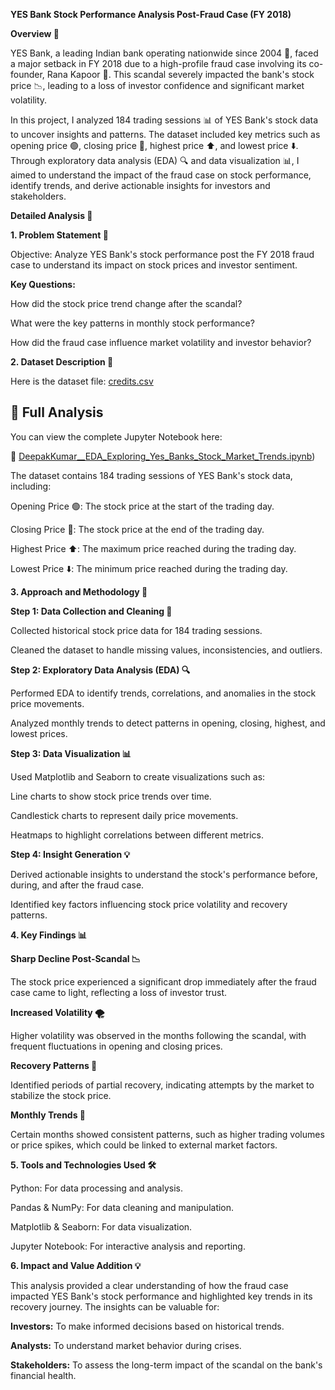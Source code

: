 **YES Bank Stock Performance Analysis Post-Fraud Case (FY 2018)**

**Overview 🌟**

YES Bank, a leading Indian bank operating nationwide since 2004 🏦, faced a major setback in FY 2018 due to a high-profile fraud case involving its co-founder, Rana Kapoor 💼. This scandal severely impacted the bank's stock price 📉, leading to a loss of investor confidence and significant market volatility.

In this project, I analyzed 184 trading sessions 📊 of YES Bank's stock data to uncover insights and patterns. The dataset included key metrics such as opening price 🟢, closing price 🔴, highest price ⬆️, and lowest price ⬇️. Through exploratory data analysis (EDA) 🔍 and data visualization 📊, I aimed to understand the impact of the fraud case on stock performance, identify trends, and derive actionable insights for investors and stakeholders.

**Detailed Analysis 📑**

**1. Problem Statement 🎯**

Objective: Analyze YES Bank's stock performance post the FY 2018 fraud case to understand its impact on stock prices and investor sentiment.

**Key Questions:**

How did the stock price trend change after the scandal?

What were the key patterns in monthly stock performance?

How did the fraud case influence market volatility and investor behavior?

**2. Dataset Description 📂**

Here is the dataset file:
[credits.csv](https://github.com/Deepakkumar7774/Amazon-Prime-EDA-Project/blob/main/credits.csv)

## 📄 Full Analysis

You can view the complete Jupyter Notebook here:  

📌 [DeepakKumar__EDA_Exploring_Yes_Banks_Stock_Market_Trends.ipynb](https://github.com/Deepakkumar7774/Yes-Bank-EDA-Project/blob/main/DeepakKumar__EDA_Exploring_Yes_Banks_Stock_Market_Trends.ipynb))


The dataset contains 184 trading sessions of YES Bank's stock data, including:

Opening Price 🟢: The stock price at the start of the trading day.

Closing Price 🔴: The stock price at the end of the trading day.

Highest Price ⬆️: The maximum price reached during the trading day.

Lowest Price ⬇️: The minimum price reached during the trading day.

**3. Approach and Methodology 🔧**

**Step 1: Data Collection and Cleaning 🧹**

Collected historical stock price data for 184 trading sessions.

Cleaned the dataset to handle missing values, inconsistencies, and outliers.

**Step 2: Exploratory Data Analysis (EDA) 🔍**

Performed EDA to identify trends, correlations, and anomalies in the stock price movements.

Analyzed monthly trends to detect patterns in opening, closing, highest, and lowest prices.

**Step 3: Data Visualization 📊**

Used Matplotlib and Seaborn to create visualizations such as:

Line charts to show stock price trends over time.

Candlestick charts to represent daily price movements.

Heatmaps to highlight correlations between different metrics.

**Step 4: Insight Generation 💡**

Derived actionable insights to understand the stock's performance before, during, and after the fraud case.

Identified key factors influencing stock price volatility and recovery patterns.

**4. Key Findings 📊**

**Sharp Decline Post-Scandal 📉**

The stock price experienced a significant drop immediately after the fraud case came to light, reflecting a loss of investor trust.

**Increased Volatility 🌪️**

Higher volatility was observed in the months following the scandal, with frequent fluctuations in opening and closing prices.

**Recovery Patterns 🔄**

Identified periods of partial recovery, indicating attempts by the market to stabilize the stock price.

**Monthly Trends 📅**

Certain months showed consistent patterns, such as higher trading volumes or price spikes, which could be linked to external market factors.

**5. Tools and Technologies Used 🛠️**

Python: For data processing and analysis.

Pandas & NumPy: For data cleaning and manipulation.

Matplotlib & Seaborn: For data visualization.

Jupyter Notebook: For interactive analysis and reporting.

**6. Impact and Value Addition 💡**

This analysis provided a clear understanding of how the fraud case impacted YES Bank's stock performance and highlighted key trends in its recovery journey. The insights can be valuable for:

**Investors:** To make informed decisions based on historical trends.

**Analysts:** To understand market behavior during crises.

**Stakeholders:** To assess the long-term impact of the scandal on the bank's financial health.


